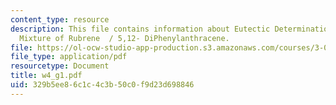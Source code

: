 ```yaml
---
content_type: resource
description: This file contains information about Eutectic Determination of a Binary
  Mixture of Rubrene  / 5,12- DiPhenylanthracene.
file: https://ol-ocw-studio-app-production.s3.amazonaws.com/courses/3-014-materials-laboratory-fall-2006/329b5ee86c1c4c3b50c0f9d23d698846_w4_g1.pdf
file_type: application/pdf
resourcetype: Document
title: w4_g1.pdf
uid: 329b5ee8-6c1c-4c3b-50c0-f9d23d698846
---
```

